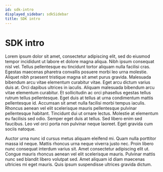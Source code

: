 ```yaml
---
id: sdk-intro
displayed_sidebar: sdkSidebar
title: SDK intro
---
```


# SDK intro
Lorem ipsum dolor sit amet, consectetur adipiscing elit, sed do eiusmod tempor incididunt ut labore et dolore magna aliqua. Nibh ipsum consequat nisl vel. Tellus pellentesque eu tincidunt tortor aliquam nulla facilisi cras. Egestas maecenas pharetra convallis posuere morbi leo urna molestie. Aliquet nibh praesent tristique magna sit amet purus gravida. Malesuada bibendum arcu vitae elementum curabitur vitae. Eget arcu dictum varius duis at. Orci dapibus ultrices in iaculis. Aliquam malesuada bibendum arcu vitae elementum curabitur. Et sollicitudin ac orci phasellus egestas tellus rutrum tellus pellentesque. Eget duis at tellus at urna condimentum mattis pellentesque id. Accumsan sit amet nulla facilisi morbi tempus iaculis. Rhoncus aenean vel elit scelerisque mauris pellentesque pulvinar pellentesque habitant. Tincidunt dui ut ornare lectus. Molestie at elementum eu facilisis sed odio. Semper eget duis at tellus. Sed libero enim sed faucibus. Leo vel orci porta non pulvinar neque laoreet. Eget gravida cum sociis natoque.

Auctor urna nunc id cursus metus aliquam eleifend mi. Quam nulla porttitor massa id neque. Mattis rhoncus urna neque viverra justo nec. Proin libero nunc consequat interdum varius sit. Amet consectetur adipiscing elit ut. Congue mauris rhoncus aenean vel elit scelerisque mauris. Pulvinar mattis nunc sed blandit libero volutpat sed. Amet aliquam id diam maecenas ultricies mi eget mauris. Quis ipsum suspendisse ultrices gravida dictum.